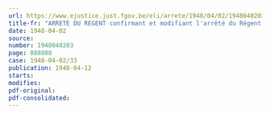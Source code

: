 ```yaml
---
url: https://www.ejustice.just.fgov.be/eli/arrete/1948/04/02/1948040203/justel
title-fr: "ARRETE DU REGENT confirmant et modifiant l'arrêté du Régent du 11 mai 1946, portant création d'une caisse particulière de vacances pour l'industrie diamantaire"
date: 1948-04-02
source:
number: 1948040203
page: 888888
case: 1948-04-02/33
publication: 1948-04-12
starts:
modifies:
pdf-original:
pdf-consolidated:
---
```


